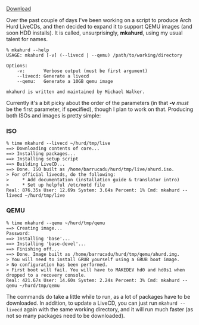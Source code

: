 [Download](http://github.com/Barrucadu/home/blob/master/bin/mkahurd)

Over the past couple of days I've been working on a script to produce Arch Hurd LiveCDs, and then decided to expand it to support QEMU images (and soon HDD installs). It is called, unsurprisingly, **mkahurd**, using my usual talent for names.

    % mkahurd --help
    USAGE: mkahurd [-v] (--livecd | --qemu) /path/to/working/directory
    
    Options:
        -v:       Verbose output (must be first argument)
        --livecd: Generate a livecd
        --qemu:   Generate a 10GB qemu image
    
    mkahurd is written and maintained by Michael Walker.

Currently it's a bit picky about the order of the parameters (in that **-v** *must* be the first parameter, if specified), though I plan to work on that. Producing both ISOs and images is pretty simple:

### ISO

    % time mkahurd --livecd ~/hurd/tmp/live
    ==> Downloading contents of core...
    ==> Installing packages...
    ==> Installing setup script
    ==> Building LiveCD...
    ==> Done. ISO built as /home/barrucadu/hurd/tmp/live/ahurd.iso.
    > For official livecds, do the following:
    >     * Add documentation (installation guide & translator intro)
    >     * Set up helpful /etc/motd file
    Real: 876.35s User: 12.69s System: 3.64s Percent: 1% Cmd: mkahurd --livecd ~/hurd/tmp/live

### QEMU

    % time mkahurd --qemu ~/hurd/tmp/qemu
    ==> Creating image...
    Password: 
    ==> Installing 'base'...
    ==> Installing 'base-devel'...
    ==> Finishing off...
    ==> Done. Image built as /home/barrucadu/hurd/tmp/qemu/ahurd.img.
    > You will need to install GRUB yourself using a GRUB boot image.
    > No configuration has been performed.
    > First boot will fail. You will have to MAKEDEV hd0 and hd0s1 when dropped to a recovery console.
    Real: 421.67s User: 14.60s System: 2.24s Percent: 3% Cmd: mkahurd --qemu ~/hurd/tmp/qemu

The commands do take a little while to run, as a lot of packages have to be downloaded. In addition, to update a LiveCD, you can just run `mkahurd --livecd` again with the same working directory, and it will run much faster (as not so many packages need to be downloaded).
